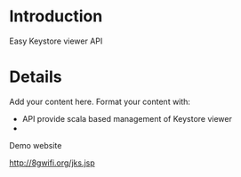 # Introduction #

Easy Keystore viewer API


# Details #

Add your content here.  Format your content with:
  * API provide scala based management of Keystore viewer
  * 

Demo website

http://8gwifi.org/jks.jsp
